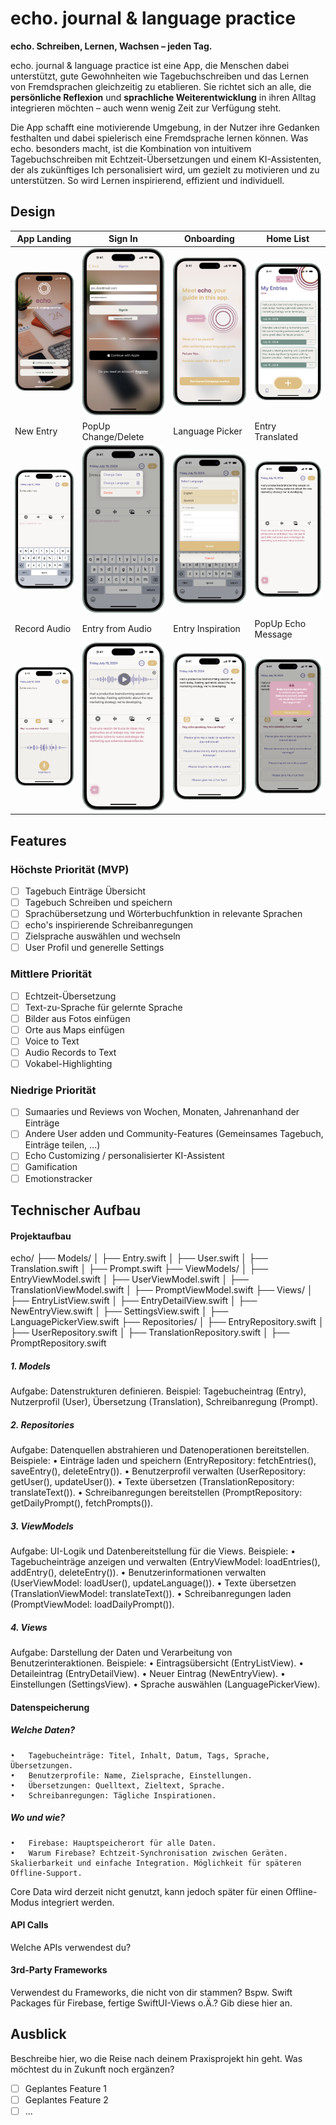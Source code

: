 # echo. journal & language practice

**echo. Schreiben, Lernen, Wachsen – jeden Tag.**

echo. journal & language practice ist eine App, die Menschen dabei unterstützt, gute Gewohnheiten wie Tagebuchschreiben und das Lernen von Fremdsprachen gleichzeitig zu etablieren. Sie richtet sich an alle, die **persönliche Reflexion** und **sprachliche Weiterentwicklung** in ihren Alltag integrieren möchten – auch wenn wenig Zeit zur Verfügung steht.

Die App schafft eine motivierende Umgebung, in der Nutzer ihre Gedanken festhalten und dabei spielerisch eine Fremdsprache lernen können. Was echo. besonders macht, ist die Kombination von intuitivem Tagebuchschreiben mit Echtzeit-Übersetzungen und einem KI-Assistenten, der als zukünftiges Ich personalisiert wird, um gezielt zu motivieren und zu unterstützen. So wird Lernen inspirierend, effizient und individuell.


## Design

| App Landing             | Sign In               | Onboarding             | Home List            |
|--------------------------|-----------------------|------------------------|----------------------|
| ![App Landing](./img/App%20Landing.png) | ![Sign In](./img/Sign%20In.png) | ![Onboarding](./img/echo%20onboarding.png) | ![Home List](./img/Home%20List.png) |
| New Entry               | PopUp Change/Delete | Language Picker        | Entry Translated     |
| ![New Entry](./img/New%20Entry.png) | ![PopUp Change/Delete](./img/PopUp%20Change%20Delete.png) | ![Language Picker](./img/Language%20Picker.png) | ![Entry Translated](./img/Entry%20translated.png) |
| Record Audio            | Entry from Audio     | Entry Inspiration      | PopUp Echo Message   |
| ![Record Audio](./img/Record%20Audio.png) | ![Entry from Audio](./img/Entry%20from%20Audio.png) | ![Entry Inspiration](./img/Echo%20Entry%20Inspiration.png) | ![PopUp Echo Message](./img/PopUp%20Echo%20Message.png) |

## Features

### Höchste Priorität (MVP)
- [ ] Tagebuch Einträge Übersicht
- [ ] Tagebuch Schreiben und speichern
- [ ] Sprachübersetzung und Wörterbuchfunktion in relevante Sprachen
- [ ] echo's inspirierende Schreibanregungen
- [ ] Zielsprache auswählen und wechseln
- [ ] User Profil und generelle Settings
### Mittlere Priorität
- [ ] Echtzeit-Übersetzung
- [ ] Text-zu-Sprache für gelernte Sprache
- [ ] Bilder aus Fotos einfügen
- [ ] Orte aus Maps einfügen
- [ ] Voice to Text
- [ ] Audio Records to Text
- [ ] Vokabel-Highlighting
### Niedrige Priorität
- [ ] Sumaaries und Reviews von Wochen, Monaten, Jahrenanhand der Einträge
- [ ] Andere User adden und Community-Features (Gemeinsames Tagebuch, Einträge teilen, ...)
- [ ] Echo Customizing / personalisierter KI-Assistent
- [ ] Gamification
- [ ] Emotionstracker

## Technischer Aufbau

#### Projektaufbau
echo/
├── Models/
│   ├── Entry.swift
│   ├── User.swift
│   ├── Translation.swift
│   ├── Prompt.swift
├── ViewModels/
│   ├── EntryViewModel.swift
│   ├── UserViewModel.swift
│   ├── TranslationViewModel.swift
│   ├── PromptViewModel.swift
├── Views/
│   ├── EntryListView.swift
│   ├── EntryDetailView.swift
│   ├── NewEntryView.swift
│   ├── SettingsView.swift
│   ├── LanguagePickerView.swift
├── Repositories/
│   ├── EntryRepository.swift
│   ├── UserRepository.swift
│   ├── TranslationRepository.swift
│   ├── PromptRepository.swift

##### 1. Models
Aufgabe: Datenstrukturen definieren.
Beispiel: Tagebucheintrag (Entry), Nutzerprofil (User), Übersetzung (Translation), Schreibanregung (Prompt).

##### 2. Repositories
Aufgabe: Datenquellen abstrahieren und Datenoperationen bereitstellen.
Beispiele:
	•	Einträge laden und speichern (EntryRepository: fetchEntries(), saveEntry(), deleteEntry()).
	•	Benutzerprofil verwalten (UserRepository: getUser(), updateUser()).
	•	Texte übersetzen (TranslationRepository: translateText()).
	•	Schreibanregungen bereitstellen (PromptRepository: getDailyPrompt(), fetchPrompts()).

##### 3. ViewModels
Aufgabe: UI-Logik und Datenbereitstellung für die Views.
Beispiele:
	•	Tagebucheinträge anzeigen und verwalten (EntryViewModel: loadEntries(), addEntry(), deleteEntry()).
	•	Benutzerinformationen verwalten (UserViewModel: loadUser(), updateLanguage()).
	•	Texte übersetzen (TranslationViewModel: translateText()).
	•	Schreibanregungen laden (PromptViewModel: loadDailyPrompt()).

##### 4. Views
Aufgabe: Darstellung der Daten und Verarbeitung von Benutzerinteraktionen.
Beispiele:
	•	Eintragsübersicht (EntryListView).
	•	Detaileintrag (EntryDetailView).
	•	Neuer Eintrag (NewEntryView).
	•	Einstellungen (SettingsView).
	•	Sprache auswählen (LanguagePickerView).

#### Datenspeicherung

##### Welche Daten?
	•	Tagebucheinträge: Titel, Inhalt, Datum, Tags, Sprache, Übersetzungen.
	•	Benutzerprofile: Name, Zielsprache, Einstellungen.
	•	Übersetzungen: Quelltext, Zieltext, Sprache.
	•	Schreibanregungen: Tägliche Inspirationen.

##### Wo und wie?
	•	Firebase: Hauptspeicherort für alle Daten.
	•	Warum Firebase? Echtzeit-Synchronisation zwischen Geräten. Skalierbarkeit und einfache Integration. Möglichkeit für späteren Offline-Support.

Core Data wird derzeit nicht genutzt, kann jedoch später für einen Offline-Modus integriert werden.

#### API Calls
Welche APIs verwendest du?

#### 3rd-Party Frameworks
Verwendest du Frameworks, die nicht von dir stammen? Bspw. Swift Packages für Firebase, fertige SwiftUI-Views o.Ä.? Gib diese hier an.


## Ausblick
Beschreibe hier, wo die Reise nach deinem Praxisprojekt hin geht. Was möchtest du in Zukunft noch ergänzen?

- [ ] Geplantes Feature 1
- [ ] Geplantes Feature 2
- [ ] ...
